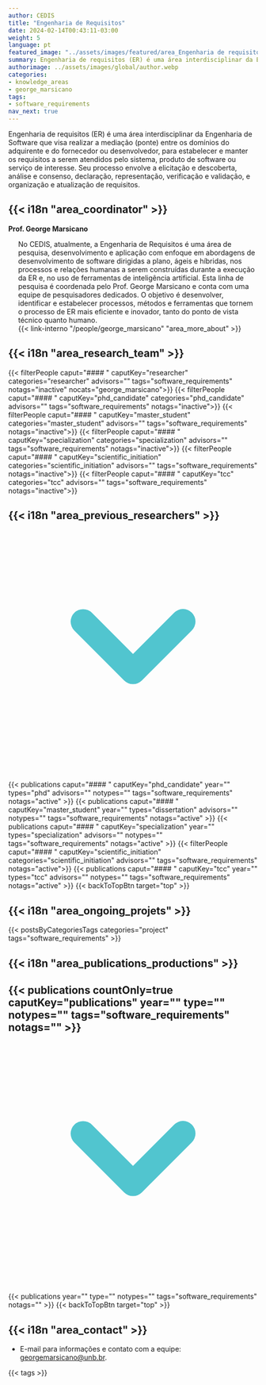 ```yaml
---
author: CEDIS
title: "Engenharia de Requisitos"
date: 2024-02-14T00:43:11-03:00
weight: 5
language: pt
featured_image: "../assets/images/featured/area_Engenharia de requisitos.png"
summary: Engenharia de requisitos (ER) é uma área interdisciplinar da Engenharia de Software que visa realizar a mediação (ponte) entre os domínios do adquirente e do fornecedor ou desenvolvedor.
authorimage: ../assets/images/global/author.webp
categories:
- knowledge_areas
- george_marsicano
tags: 
- software_requirements
nav_next: true
---
```

<div id="top"></div>

Engenharia de requisitos (ER) é uma área interdisciplinar da Engenharia de Software que visa realizar a mediação (ponte) entre os domínios do adquirente e do fornecedor ou desenvolvedor, para estabelecer e manter os requisitos a serem atendidos pelo sistema, produto de software ou serviço de interesse. Seu processo envolve a elicitação e descoberta, análise e consenso, declaração, representação, verificação e validação, e organização e atualização de requisitos.

## {{< i18n "area_coordinator" >}}
**Prof. George Marsicano**
<div style="margin-left: 20px;">
No CEDIS, atualmente, a Engenharia de Requisitos é uma área de pesquisa, desenvolvimento e aplicação com enfoque em abordagens de desenvolvimento de software dirigidas a plano, ágeis e híbridas, nos processos e relações humanas a serem construídas durante a execução da ER e, no uso de ferramentas de inteligência artificial. Esta linha de pesquisa é coordenada pelo Prof. George Marsicano e conta com uma equipe de pesquisadores dedicados. O objetivo é desenvolver, identificar e estabelecer processos, métodos e ferramentas que tornem o processo de ER mais eficiente e inovador, tanto do ponto de vista técnico quanto humano.
<br>
{{< link-interno "/people/george_marsicano" "area_more_about" >}}
</div>

## {{< i18n "area_research_team" >}}

{{< filterPeople caput="#### " caputKey="researcher" categories="researcher" advisors="" tags="software_requirements" notags="inactive" nocats="george_marsicano">}}
{{< filterPeople caput="#### " caputKey="phd_candidate" categories="phd_candidate" advisors="" tags="software_requirements" notags="inactive">}}
{{< filterPeople caput="#### " caputKey="master_student" categories="master_student" advisors="" tags="software_requirements" notags="inactive">}}
{{< filterPeople caput="#### " caputKey="specialization" categories="specialization" advisors="" tags="software_requirements" notags="inactive">}}
{{< filterPeople caput="#### " caputKey="scientific_initiation" categories="scientific_initiation" advisors="" tags="software_requirements" notags="inactive">}}
{{< filterPeople caput="#### " caputKey="tcc" categories="tcc" advisors="" tags="software_requirements" notags="inactive">}}

<div id="previous-collaborators" x-data="{ showPrevious: false }">
    <h2 id="former-collaborators-title" @click="showPrevious = !showPrevious" class="text-xl font-bold mb-2 cursor-pointer flex items-center text-primary-900">
      {{< i18n "area_previous_researchers" >}}
      <svg :class="{'rotate-0': !showPrevious, 'rotate-180': showPrevious}" class="ml-2 h-5 w-5 transform transition-transform duration-200" xmlns="http://www.w3.org/2000/svg" viewBox="0 0 20 20" fill="#51C5CF"><path fill-rule="evenodd" d="M5.293 7.293a1 1 0 011.414 0L10 10.586l3.293-3.293a1 1 0 111.414 1.414l-4 4a1 1 0 01-1.414 0l-4-4a1 1 0 010-1.414z" clip-rule="evenodd" /></svg>
    </h2>
    <div x-show="showPrevious" x-cloak>
    {{< publications caput="#### " caputKey="phd_candidate"  year="" types="phd" advisors="" notypes="" tags="software_requirements" notags="active" >}}
    {{< publications caput="#### " caputKey="master_student" year="" types="dissertation" advisors="" notypes="" tags="software_requirements" notags="active" >}}
    {{< publications caput="#### " caputKey="specialization" year="" types="specialization" advisors="" notypes="" tags="software_requirements" notags="active" >}}
    {{< filterPeople caput="#### " caputKey="scientific_initiation" categories="scientific_initiation" advisors="" tags="software_requirements" notags="active">}}
    {{< publications caput="#### " caputKey="tcc" year="" types="tcc" advisors="" notypes="" tags="software_requirements" notags="active" >}}
    {{< backToTopBtn target="top" >}}
    </div>
  </div>

## {{< i18n "area_ongoing_projets" >}}

{{< postsByCategoriesTags categories="project" tags="software_requirements" >}}


## {{< i18n "area_publications_productions" >}}

<div id="npublications-section" x-data="{ showPublications: false }">
    <h2 id="npublications-title" @click="showPublications = !showPublications" class="text-xl font-bold mb-2 cursor-pointer flex items-center text-primary-900">
      {{< publications countOnly=true caputKey="publications" year="" type="" notypes="" tags="software_requirements" notags="" >}}
      <svg :class="{'rotate-0': !showPublications, 'rotate-180': showPublications}" class="ml-2 h-5 w-5 transform transition-transform duration-200" xmlns="http://www.w3.org/2000/svg" viewBox="0 0 20 20" fill="#51C5CF"><path fill-rule="evenodd" d="M5.293 7.293a1 1 0 011.414 0L10 10.586l3.293-3.293a1 1 0 111.414 1.414l-4 4a1 1 0 01-1.414 0l-4-4a1 1 0 010-1.414z" clip-rule="evenodd" /></svg>
    </h2>
    <div x-show="showPublications" x-cloak>
      {{< publications year="" type="" notypes="" tags="software_requirements" notags="" >}} 
      {{< backToTopBtn target="top" >}}
    </div>
</div>

## {{< i18n "area_contact" >}}
- E-mail para informações e contato com a equipe: [georgemarsicano@unb.br](mailto:georgemarsicano@unb.br).

{{< tags >}}